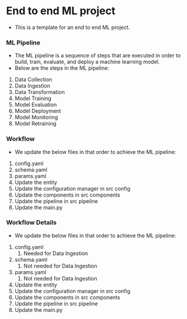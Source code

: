# End to end ML project
* This is a template for an end to end ML project.

### ML Pipeline
* The ML pipeline is a sequence of steps that are executed in order to build, train, evaluate, and deploy a machine learning model.
* Below are the steps in the ML pipeline:
1. Data Collection
2. Data Ingestion
3. Data Transformation
4. Model Training
5. Model Evaluation
6. Model Deployment
7. Model Monitoring
8. Model Retraining

### Workflow
* We update the below files in that order to achieve the ML pipeline:
1. config.yaml
2. schema.yaml
3. params.yaml
4. Update the entity
5. Update the configuration manager in src config
6. Update the components in src components
7. Update the pipeline in src pipeline
8. Update the main.py

### Workflow Details
* We update the below files in that order to achieve the ML pipeline:
1. config.yaml
   1. Needed for Data Ingestion
2. schema.yaml
   1. Not needed for Data Ingestion 
3. params.yaml
   1. Not needed for Data Ingestion 
4. Update the entity
5. Update the configuration manager in src config
6. Update the components in src components
7. Update the pipeline in src pipeline
8. Update the main.py